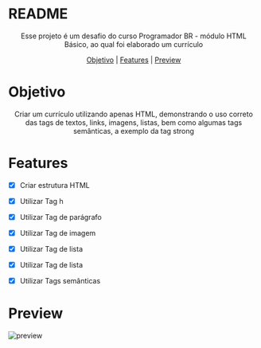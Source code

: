 # README

<p align="center">Esse projeto é um desafio do curso Programador BR - módulo HTML Básico, ao qual foi elaborado um currículo</p>

<p align="center">
  <a href="#objetivo">Objetivo</a> |
  <a href="#features">Features</a> |
  <a href="#preview">Preview</a>
</p>



# Objetivo
<p align="center">
  Criar um currículo utilizando apenas HTML, demonstrando o uso correto das tags de textos, links, imagens, listas, bem como algumas tags semânticas, a exemplo da tag strong 
</p>



# Features

+ [X] Criar estrutura HTML
+ [X] Utilizar Tag h
+ [X] Utilizar Tag de parágrafo
+ [X] Utilizar Tag de imagem
+ [X] Utilizar Tag de lista
+ [X] Utilizar Tag de lista
+ [X] Utilizar Tags semânticas


# Preview

![preview](https://user-images.githubusercontent.com/68918326/143323587-f0c6b023-7268-42e8-bc8c-f2a7d64f0ba1.PNG)
